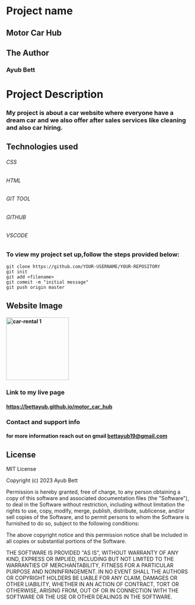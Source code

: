 # Project name
## Motor Car Hub

## The Author
### Ayub Bett

# Project Description
### My project is about a car website where everyone have  a dream car and we also offer after sales services like cleaning and also car hiring.
## Technologies used
###### CSS
###### HTML
###### GIT TOOL
###### GITHUB
###### VSCODE


### To view my project set up,follow the steps provided below:

```
git clone https://github.com/YOUR-USERNAME/YOUR-REPOSITORY
git init
git add <filename>
git commit -m "initial message"
git push origin master

```
## Website Image
#### <img width="169" alt="car-rental 1" src="https://github.com/bettayub/motor_car_hub/assets/132656282/7ecb3c28-da8e-4051-b934-b5efc5817632">



### Link to my live page

#### https://bettayub.github.io/motor_car_hub


### Contact and support info
#### for more information reach out on gmail bettayub19@gmail.com



## License
MIT License

Copyright (c) 2023 Ayub Bett

Permission is hereby granted, free of charge, to any person obtaining a copy
of this software and associated documentation files (the "Software"), to deal
in the Software without restriction, including without limitation the rights
to use, copy, modify, merge, publish, distribute, sublicense, and/or sell
copies of the Software, and to permit persons to whom the Software is
furnished to do so, subject to the following conditions:

The above copyright notice and this permission notice shall be included in all
copies or substantial portions of the Software.

THE SOFTWARE IS PROVIDED "AS IS", WITHOUT WARRANTY OF ANY KIND, EXPRESS OR
IMPLIED, INCLUDING BUT NOT LIMITED TO THE WARRANTIES OF MERCHANTABILITY,
FITNESS FOR A PARTICULAR PURPOSE AND NONINFRINGEMENT. IN NO EVENT SHALL THE
AUTHORS OR COPYRIGHT HOLDERS BE LIABLE FOR ANY CLAIM, DAMAGES OR OTHER
LIABILITY, WHETHER IN AN ACTION OF CONTRACT, TORT OR OTHERWISE, ARISING FROM,
OUT OF OR IN CONNECTION WITH THE SOFTWARE OR THE USE OR OTHER DEALINGS IN THE
SOFTWARE.
